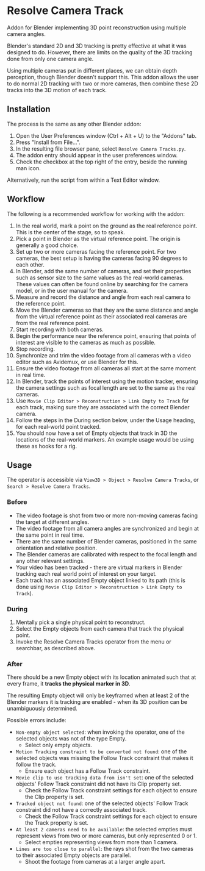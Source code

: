 Resolve Camera Track
====================

Addon for Blender implementing 3D point reconstruction using multiple camera angles.

Blender's standard 2D and 3D tracking is pretty effective at what it was designed to do. However, there are limits on the quality of the 3D tracking done from only one camera angle.

Using multiple cameras put in different places, we can obtain depth perception, though Blender doesn't support this. This addon allows the user to do normal 2D tracking with two or more cameras, then combine these 2D tracks into the 3D motion of each track.

Installation
------------

The process is the same as any other Blender addon:

1. Open the User Preferences window (Ctrl + Alt + U) to the "Addons" tab.
2. Press "Install from File...".
3. In the resulting file browser pane, select `Resolve Camera Tracks.py`.
4. The addon entry should appear in the user preferences window.
5. Check the checkbox at the top right of the entry, beside the running man icon.

Alternatively, run the script from within a Text Editor window.

Workflow
--------

The following is a recommended workflow for working with the addon:

1. In the real world, mark a point on the ground as the real reference point. This is the center of the stage, so to speak.
2. Pick a point in Blender as the virtual reference point. The origin is generally a good choice.
3. Set up two or more cameras facing the reference point. For two cameras, the best setup is having the cameras facing 90 degrees to each other.
4. In Blender, add the same number of cameras, and set their properties such as sensor size to the same values as the real-world cameras. These values can often be found online by searching for the camera model, or in the user manual for the camera.
5. Measure and record the distance and angle from each real camera to the reference point.
6. Move the Blender cameras so that they are the same distance and angle from the virtual reference point as their associated real cameras are from the real reference point.
7. Start recording with both cameras.
8. Begin the performance near the reference point, ensuring that points of interest are visible to the cameras as much as possible.
9. Stop recording.
10. Synchronize and trim the video footage from all cameras with a video editor such as Avidemux, or use Blender for this.
11. Ensure the video footage from all cameras all start at the same moment in real time.
12. In Blender, track the points of interest using the motion tracker, ensuring the camera settings such as focal length are set to the same as the real cameras.
13. Use `Movie Clip Editor > Reconstruction > Link Empty to Track` for each track, making sure they are associated with the correct Blender camera.
14. Follow the steps in the During section below, under the Usage heading, for each real-world point tracked.
15. You should now have a set of Empty objects that track in 3D the locations of the real-world markers. An example usage would be using these as hooks for a rig.

Usage
-----

The operator is accessible via `View3D > Object > Resolve Camera Tracks`, or `Search > Resolve Camera Tracks`.

### Before

* The video footage is shot from two or more non-moving cameras facing the target at different angles.
* The video footage from all camera angles are synchronized and begin at the same point in real time.
* There are the same number of Blender cameras, positioned in the same orientation and relative position.
* The Blender cameras are calibrated with respect to the focal length and any other relevant settings.
* Your video has been tracked - there are virtual markers in Blender tracking each real world point of interest on your target.
* Each track has an associated Empty object linked to its path (this is done using `Movie Clip Editor > Reconstruction > Link Empty to Track`).

### During

1. Mentally pick a single physical point to reconstruct.
2. Select the Empty objects from each camera that track the physical point.
3. Invoke the Resolve Camera Tracks operator from the menu or searchbar, as described above.

### After

There should be a new Empty object with its location animated such that at every frame, it **tracks the physical marker in 3D**.

The resulting Empty object will only be keyframed when at least 2 of the Blender markers it is tracking are enabled - when its 3D position can be unambiguously determined.

Possible errors include:

* `Non-empty object selected`: when invoking the operator, one of the selected objects was not of the type Empty.
    * Select only empty objects.
* `Motion Tracking constraint to be converted not found`: one of the selected objects was missing the Follow Track constraint that makes it follow the track.
    * Ensure each object has a Follow Track constraint.
* `Movie clip to use tracking data from isn't set`: one of the selected objects' Follow Track constraint did not have its Clip property set.
    * Check the Follow Track constraint settings for each object to ensure the Clip property is set.
* `Tracked object not found`: one of the selected objects' Follow Track constraint did not have a correctly associated track.
    * Check the Follow Track constraint settings for each object to ensure the Track property is set.
* `At least 2 cameras need to be available`: the selected empties must represent views from two or more cameras, but only represented 0 or 1.
    * Select empties representing views from more than 1 camera.
* `Lines are too close to parallel`: the rays shot from the two cameras to their associated Empty objects are parallel.
    * Shoot the footage from cameras at a larger angle apart.